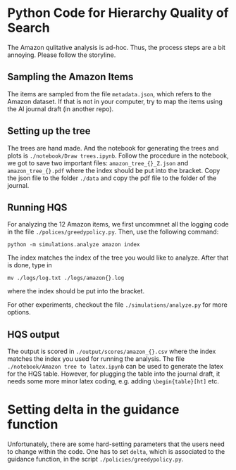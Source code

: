 # Python Code for Hierarchy Quality of Search

The Amazon qulitative analysis is ad-hoc. 
Thus, the process steps are a bit annoying. Please follow the storyline.

## Sampling the Amazon Items    
The items are sampled from the file `metadata.json`, which refers to the Amazon dataset. 
If that is not in your computer, try to map the items using the AI journal draft (in another repo).


## Setting up the tree
The trees are hand made.
And the notebook for generating the trees and plots is `./notebook/Draw trees.ipynb`.
Follow the procedure in the notebook, we got to save two important files:
`amazon_tree_{}_Z.json` and `amazon_tree_{}.pdf` where the index should be put into the bracket.
Copy the json file to the folder `./data` and copy the pdf file to the folder of the journal.

## Running HQS
For analyzing the 12 Amazon items, we first uncommnet all the logging code in the file `./polices/greedypolicy.py`.
Then, use the following command:
```
python -m simulations.analyze amazon index
```
The index matches the index of the tree you would like to analyze.
After that is done, type in 
```
mv ./logs/log.txt ./logs/amazon{}.log
```
where the index should be put into the bracket.

For other experiments, checkout the file `./simulations/analyze.py` for more options.


## HQS output
The output is scored in `./output/scores/amazon_{}.csv` where the index matches the index you used for running the analysis.
The file `./notebook/Amazon tree to latex.ipynb` can be used to generate the latex for the HQS table.
However, for plugging the table into the journal draft, it needs some more minor latex coding, e.g. adding `\begin{table}[ht]` etc.






# Setting delta in the guidance function
Unfortunately, there are some hard-setting parameters that the users need to change within the code.
One has to set `delta`, which is associated to the guidance function, in the script `./policies/greedypolicy.py`.
